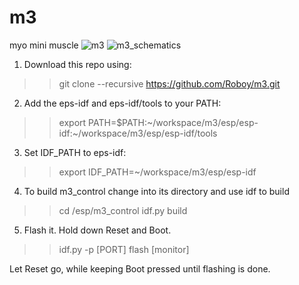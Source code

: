 # m3
myo mini muscle
![m3](https://github.com/Roboy/m3/blob/master/images/m3.png?raw=true "m3")
![m3_schematics](https://github.com/Roboy/m3/blob/master/images/m3_schematics.png?raw=true "m3_schematics")

1. Download this repo using: 
>> git clone --recursive https://github.com/Roboy/m3.git

2. Add the eps-idf and eps-idf/tools to your PATH:
>> export PATH=$PATH:~/workspace/m3/esp/esp-idf:~/workspace/m3/esp/esp-idf/tools

3. Set IDF_PATH to eps-idf:
>> export IDF_PATH=~/workspace/m3/esp/esp-idf

4. To build m3_control change into its directory and use idf to build
>> cd /esp/m3_control
>> idf.py build

5. Flash it. Hold down Reset and Boot. 
>> idf.py -p [PORT] flash [monitor]

Let Reset go, while keeping Boot pressed until flashing is done.

